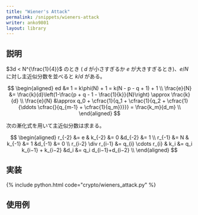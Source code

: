 ```yaml
---
title: "Wiener's Attack"
permalink: /snippets/wieners-attack
writer: anko9801
layout: library
---
```


## 説明

$3d < N^{\frac{1}{4}}$ のとき ( $d$ が小さすぎるか $e$ が大きすぎるとき)、$e/N$ に対し主近似分数を並べると $k/d$ がある。

$$
\begin{aligned}
ed &≡ 1 = k\phi(N) + 1 = k(N - p - q + 1) + 1 \\
\frac{e}{N} &= \frac{k}{d}\left(1-\frac{p + q - 1 - \frac{1}{k}}{N}\right) \approx \frac{k}{d} \\
\frac{e}{N} &\approx q_0 + \cfrac{1}{q_1 + \cfrac{1}{q_2 + \cfrac{1}{\ddots \cfrac{}{q_{m-1} + \cfrac{1}{q_m}}}}} = \frac{k_m}{d_m} \\
\end{aligned}
$$

次の漸化式を用いて主近似分数は求まる。

$$
\begin{aligned}
r_{-2} &= e & k_{-2} &= 0 &d_{-2} &= 1 \\
r_{-1} &= N & k_{-1} &= 1 &d_{-1} &= 0 \\
r_{i-2} \div r_{i-1} &= q_{i} \cdots r_{i} & k_i &= q_i k_{i−1} + k_{i−2} &d_i &= q_i d_{i−1}+d_{i−2} \\
\end{aligned}
$$

## 実装

{% include python.html code="crypto/wieners_attack.py" %}

## 使用例
